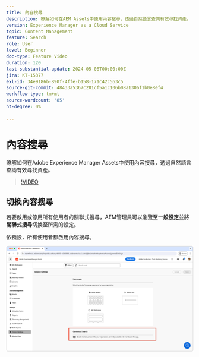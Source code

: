 ```yaml
---
title: 內容搜尋
description: 瞭解如何在AEM Assets中使用內容搜尋，透過自然語言查詢有效尋找資產。
version: Experience Manager as a Cloud Service
topic: Content Management
feature: Search
role: User
level: Beginner
doc-type: Feature Video
duration: 120
last-substantial-update: 2024-05-08T00:00:00Z
jira: KT-15377
exl-id: 34e9186b-890f-4ffe-b158-171c42c563c5
source-git-commit: 48433a5367c281cf5a1c106b08a1306f1b0e8ef4
workflow-type: tm+mt
source-wordcount: '85'
ht-degree: 0%

---
```


# 內容搜尋

瞭解如何在Adobe Experience Manager Assets中使用內容搜尋，透過自然語言查詢有效尋找資產。

>[!VIDEO](https://video.tv.adobe.com/v/3438967/?learn=on&captions=chi_hant)

## 切換內容搜尋

若要啟用或停用所有使用者的關聯式搜尋，AEM管理員可以瀏覽至&#x200B;__一般設定__&#x200B;並將&#x200B;__關聯式搜尋__&#x200B;切換至所需的設定。

依預設，所有使用者都啟用內容搜尋。

![啟用內容搜尋](./assets/contextual-search/enable-contextual-search.png)